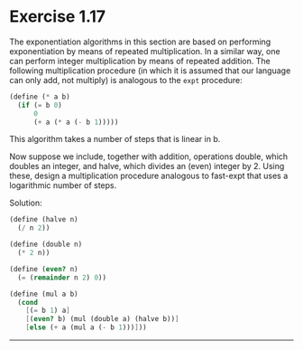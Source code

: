 # Exercise 1.17

The exponentiation algorithms in this section are based on performing exponentiation by means of repeated multiplication. In a similar way, one can perform integer multiplication by means of repeated addition. The following multiplication procedure (in which it is assumed that our language can only add, not multiply) is analogous to the `expt` procedure:

```scheme
(define (* a b)
  (if (= b 0)
      0
      (+ a (* a (- b 1)))))
```

This algorithm takes a number of steps that is linear in b.

Now suppose we include, together with addition, operations double, which doubles an integer, and halve, which divides an (even) integer by 2. Using these, design a multiplication procedure analogous to fast-expt that uses a logarithmic number of steps.

Solution:

```scheme
(define (halve n)
  (/ n 2))

(define (double n)
  (* 2 n))

(define (even? n)
  (= (remainder n 2) 0))

(define (mul a b)
  (cond
    [(= b 1) a]
    [(even? b) (mul (double a) (halve b))]
    [else (+ a (mul a (- b 1)))]))
```
---